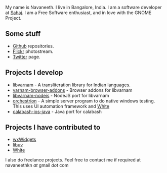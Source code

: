 My name is Navaneeth. I live in Bangalore, India. I am a software developer at [Sahaj](http://www.sahajsoft.com/). I am a Free Software enthusiast, and in love with the GNOME Project.

Some stuff
----------

-	[Github](http://github.com/navaneeth) repositories.
-	[Flickr](http://flickr.com/photos/navaneethkn) photostream.
-	[Twitter](http://www.twitter.com/navaneethkn) page.

Projects I develop
------------------

-	[libvarnam](http://github.com/navaneeth/libvarnam) - A transliteration library for Indian languages.
-	[varnam-browser-addons](http://github.com/navaneeth/varnam-browser-addons) - Browser addons for libvarnam
-	[libvarnam-nodejs](http://github.com/navaneeth/libvarnam-nodejs) - NodeJS port for libvarnam
-	[orchestrion](http://github.com/navaneeth/orchestrion) - A simple server program to do native windows testing. This uses UI automation framework and [White](https://github.com/TestStack/White)
-	[calabash-ios-java](http://github.com/navaneeth/calabash-ios-java) - Java port for calabash

Projects I have contributed to
------------------------------

-	[wxWidgets](http://www.wxwidgets.org/)
-	[libuv](https://github.com/joyent/libuv/)
-	[White](https://github.com/TestStack/White)

I also do freelance projects. Feel free to contact me if required at navaneethkn *at* gmail *dot* com
